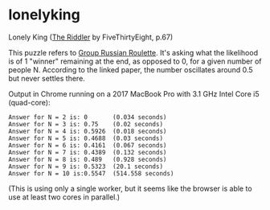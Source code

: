 # lonelyking
Lonely King ([The Riddler](https://www.amazon.com/dp/039360991X) by FiveThirtyEight, p.67)

This puzzle refers to [Group Russian Roulette](https://arxiv.org/abs/1507.03805). It's asking what the likelihood is of 1 "winner" remaining at the end, as opposed to 0, for a given number of people N. According to the linked paper, the number oscillates around 0.5 but never settles there.

Output in Chrome running on a 2017 MacBook Pro with 3.1 GHz Intel Core i5 (quad-core):
```
Answer for N = 2 is: 0       (0.034 seconds)
Answer for N = 3 is: 0.75    (0.02 seconds)
Answer for N = 4 is: 0.5926  (0.018 seconds)
Answer for N = 5 is: 0.4688  (0.03 seconds)
Answer for N = 6 is: 0.4161  (0.067 seconds)
Answer for N = 7 is: 0.4389  (0.132 seconds)
Answer for N = 8 is: 0.489   (0.928 seconds)
Answer for N = 9 is: 0.5323  (20.1 seconds)
Answer for N = 10 is:0.5547  (514.558 seconds)
```
(This is using only a single worker, but it seems like the browser is able to use at least two cores in parallel.)
